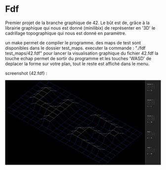 # Fdf

Premier projet de la branche graphique de 42.
Le bût est de, grâce à la librairie graphique qui nous est donné (minilibix)
de représenter en '3D' le cadrillage topographique qui nous est donné en paramètre.

un make permet de compiler le programme.
des maps de test sont disponibles dans le dossier test_maps.
executer la commande : "./fdf test_maps/42.fdf" pour lancer la visualisation graphique du fichier 42.fdf
la touche echap permet de sortir du programme et les touches 'WASD' de deplacer la forme sur votre plan, tout le reste est affiché dans le menu.

screenshot (42.fdf) :

![image1](https://github.com/ncoursol/Fdf/blob/master/screenshot/image1.png)
